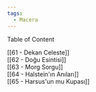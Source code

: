 ```yaml
---  
tags:
  - Macera  
---  
```

  
Table of Content  
  
[[61 - Dekan Celeste]]  
[[62 - Doğu Esintisi]]  
[[63 - Morg Sorgu]]  
[[64 - Halstein'ın Anıları]]  
[[65 - Harsus'un mu Kupası]]
